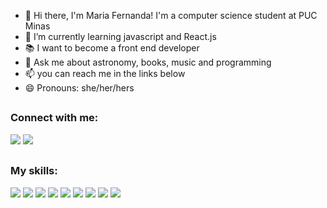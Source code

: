 - 👋 Hi there, I'm Maria Fernanda! I'm a computer science student at PUC Minas
- 🌱 I’m currently learning javascript and React.js
- 📚 I want to become a front end developer
- 💬 Ask me about astronomy, books, music and programming
- 📫 you can reach me in the links below
- 😄 Pronouns: she/her/hers

##

<h3 align="left">Connect with me:</h3>
<p align="left">

<a href = "mailto: mariafernanda.guimaraes810@gmail.com"><img src="https://img.shields.io/badge/-Gmail-%23333?style=for-the-badge&logo=gmail&logoColor=white" target="_blank"></a>
  <a href="https://www.linkedin.com/in/maria-fernanda-guimar%C3%A3es-9b170920a/" target="_blank"><img src="https://img.shields.io/badge/-LinkedIn-%230077B5?style=for-the-badge&logo=linkedin&logoColor=white" target="_blank"></a> 
  
</div>


##
<h3 align="left">My skills:</h3>
 <a href="https://github.com/mafeguimaraes" target="_blank"><img src="https://img.shields.io/badge/C-00599C?style=for-the-badge&logo=c&logoColor=white" target="_blank"></a> 
 <a href="https://github.com/mafeguimaraes" target="_blank"><img src="https://img.shields.io/badge/C%2B%2B-00599C?style=for-the-badge&logo=c%2B%2B&logoColor=white" target="_blank"></a>
 <a href="https://github.com/mafeguimaraes" target="_blank"><img src="https://img.shields.io/badge/C%23-239120?style=for-the-badge&logo=c-sharp&logoColor=white" target="_blank"></a> 
 <a href="https://github.com/mafeguimaraes" target="_blank"><img src="https://img.shields.io/badge/HTML5-E34F26?style=for-the-badge&logo=html5&logoColor=white" target="_blank"></a> 
 <a href="https://github.com/mafeguimaraes" target="_blank"><img src="https://img.shields.io/badge/CSS3-1572B6?style=for-the-badge&logo=css3&logoColor=white" target="_blank"></a> 
  <a href="https://github.com/mafeguimaraes" target="_blank"><img src="https://img.shields.io/badge/Java-ED8B00?style=for-the-badge&logo=java&logoColor=white" target="_blank"></a> 
   <a href="https://github.com/mafeguimaraes" target="_blank"><img src="https://img.shields.io/badge/JavaScript-F7DF1E?style=for-the-badge&logo=javascript&logoColor=black" target="_blank"></a> 
   <a href="https://github.com/mafeguimaraes" target="_blank"><img src="https://img.shields.io/badge/Python-14354C?style=for-the-badge&logo=python&logoColor=white" target="_blank"></a> 
     <a href="https://github.com/mafeguimaraes" target="_blank"><img src="https://img.shields.io/badge/Amazon_AWS-FF9900?style=for-the-badge&logo=amazonaws&logoColor=white" target="_blank"></a>

   
